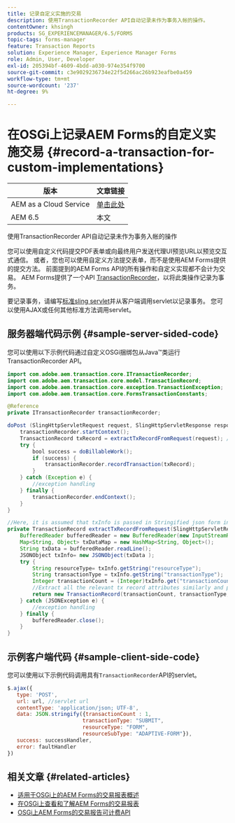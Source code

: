 ```yaml
---
title: 记录自定义实施的交易
description: 使用TransactionRecorder API自动记录未作为事务入帐的操作。
contentOwner: khsingh
products: SG_EXPERIENCEMANAGER/6.5/FORMS
topic-tags: forms-manager
feature: Transaction Reports
solution: Experience Manager, Experience Manager Forms
role: Admin, User, Developer
exl-id: 205394bf-4609-4bdd-a030-974e354f9700
source-git-commit: c3e9029236734e22f5d266ac26b923eafbe0a459
workflow-type: tm+mt
source-wordcount: '237'
ht-degree: 9%

---
```


# 在OSGi上记录AEM Forms的自定义实施交易 {#record-a-transaction-for-custom-implementations}

| 版本 | 文章链接 |
| -------- | ---------------------------- |
| AEM as a Cloud Service | [单击此处](https://experienceleague.adobe.com/zh-hans/docs/experience-manager-cloud-service/content/forms/using-communications/record-transaction-custom-implementation) |
| AEM 6.5 | 本文 |

使用TransactionRecorder API自动记录未作为事务入帐的操作

您可以使用自定义代码提交PDF表单或向最终用户发送代理UI预览URL以预览交互式通信。 或者，您也可以使用自定义方法提交表单，而不是使用AEM Forms提供的提交方法。 前面提到的AEM Forms API的所有操作和自定义实现都不会计为交易。 AEM Forms提供了一个API [TransactionRecorder](https://developer.adobe.com/experience-manager/reference-materials/6-5/forms/javadocs/com/adobe/aem/transaction/core/ITransactionRecorder.html)，以将此类操作记录为事务。

要记录事务，请编写[标准sling servlet](https://experienceleague.adobe.com/docs/experience-manager-learn/forms/store-and-retrieve-af-with-2fa/create-servlet.html?lang=zh-Hans)并从客户端调用servlet以记录事务。 您可以使用AJAX或任何其他标准方法调用servlet。

## 服务器端代码示例 {#sample-server-sided-code}

您可以使用以下示例代码通过自定义OSGi捆绑包从Java™类运行TransactionRecorder API。

```java
import com.adobe.aem.transaction.core.ITransactionRecorder;
import com.adobe.aem.transaction.core.model.TransactionRecord;
import com.adobe.aem.transaction.core.exception.TransactionException;
import com.adobe.aem.transaction.core.FormsTransactionConstants;

@Reference
private ITransactionRecorder transactionRecorder;

doPost (SlingHttpServletRequest request, SlingHttpServletResponse response) {
    transactionRecorder.startContext();
    TransactionRecord txRecord = extractTxRecordFromRequest(request); //extract transaction relevant data from request
    try {
        bool success = doBillableWork();
        if (success) {
            transactionRecorder.recordTransaction(txRecord);
        }
    } catch (Exception e) {
        //exception handling
    } finally {
        transactionRecorder.endContext();
    }
}

//Here, it is assumed that txInfo is passed in Stringified json form in the ajax call (in data parameter). You can pass txInfo from client in any way that you find suitable.
private TransactionRecord extractTxRecordFromRequest(SlingHttpServletRequest request) {
    BufferedReader bufferedReader = new BufferedReader(new InputStreamReader(request.getInputStream()));
    Map<String, Object> txDataMap = new HashMap<String, Object>();
    String txData = bufferedReader.readLine();
    JSONObject txInfo= new JSONObject(txData );
    try {
        String resourceType= txInfo.getString("resourceType");
        String transactionType = txInfo.getString("transactionType");
        Integer transactionCount = (Integer)txInfo.get("transactionCount");
        //Extract all the relevant tx record attributes similarly and pass them in Transaction Record constructor as per the java doc}
        return new TransactionRecord(transactionCount, transactionType, resourceType, ..);
    } catch (JSONException e) {
        //exception handling
    } finally {
        bufferedReader.close();
    }
}
```

## 示例客户端代码 {#sample-client-side-code}

您可以使用以下示例代码调用具有`TransactionRecorder`API的servlet。

```javascript
$.ajax({
   type: 'POST',
   url: url, //servlet url
   contentType: 'application/json; UTF-8',
   data: JSON.stringify({transactionCount : 1,
                        transactionType: "SUBMIT",
                        resourceType: "FORM",
                        resourceSubType: "ADAPTIVE-FORM"}),
   success: successHandler,
   error: faultHandler
})
```

## 相关文章 {#related-articles}

* [适用于OSGi上的AEM Forms的交易报表概述](/help/forms/using/transaction-reports-overview.md)
* [在OSGi上查看和了解AEM Forms的交易报表](/help/forms/using/viewing-and-understanding-transaction-reports.md)
* [OSGi上AEM Forms的交易报告可计费API](/help/forms/using/transaction-reports-billable-apis.md)
